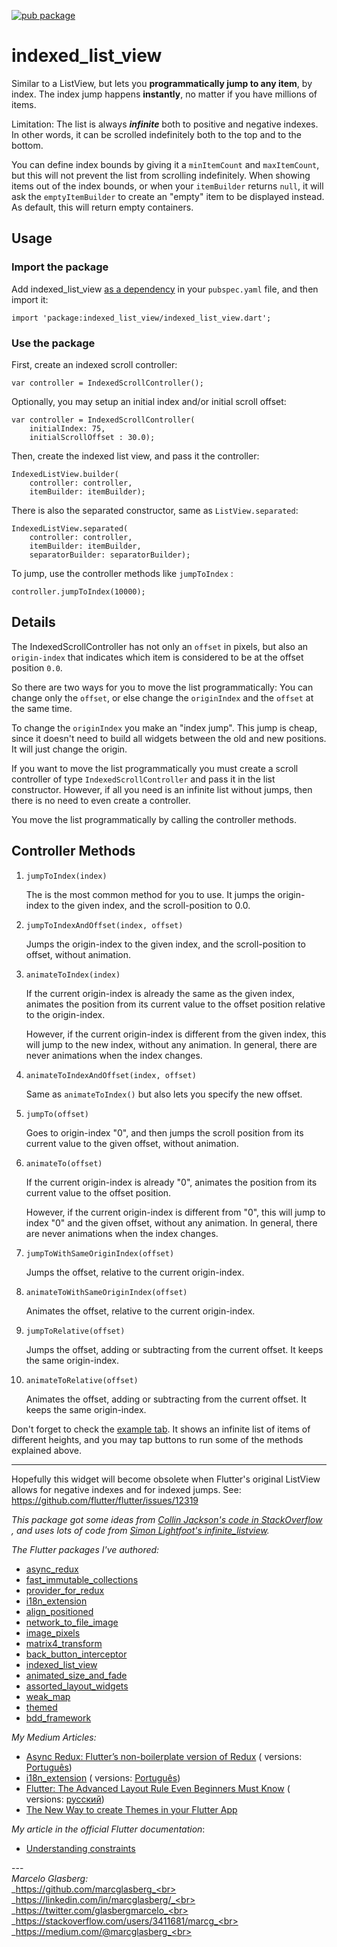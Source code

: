 [![pub package](https://img.shields.io/pub/v/indexed_list_view.svg)](https://pub.dartlang.org/packages/indexed_list_view)

# indexed_list_view

Similar to a ListView, but lets you **programmatically jump to any item**, by index. The index jump
happens **instantly**, no matter if you have millions of items.

Limitation: The list is always **_infinite_** both to positive and negative indexes. In other words,
it can be scrolled indefinitely both to the top and to the bottom.

You can define index bounds by giving it a `minItemCount` and `maxItemCount`, but this will not
prevent the list from scrolling indefinitely. When showing items out of the index bounds, or when
your `itemBuilder` returns `null`, it will ask the `emptyItemBuilder` to create an "empty" item to
be displayed instead. As default, this will return empty containers.

## Usage

### Import the package

Add
indexed_list_view [as a dependency](https://pub.dartlang.org/packages/indexed_list_view#-installing-tab-)
in your `pubspec.yaml` file, and then import it:

    import 'package:indexed_list_view/indexed_list_view.dart';

### Use the package

First, create an indexed scroll controller:

    var controller = IndexedScrollController();

Optionally, you may setup an initial index and/or initial scroll offset:

    var controller = IndexedScrollController(
        initialIndex: 75,
        initialScrollOffset : 30.0);    

Then, create the indexed list view, and pass it the controller:

    IndexedListView.builder(
        controller: controller, 
        itemBuilder: itemBuilder);

There is also the separated constructor, same as `ListView.separated`:

    IndexedListView.separated(
        controller: controller, 
        itemBuilder: itemBuilder,
        separatorBuilder: separatorBuilder);

To jump, use the controller methods like `jumpToIndex` :

    controller.jumpToIndex(10000);

## Details

The IndexedScrollController has not only an `offset` in pixels, but also an `origin-index` that
indicates which item is considered to be at the offset position `0.0`.

So there are two ways for you to move the list programmatically:
You can change only the `offset`, or else change the `originIndex` and the `offset` at the same
time.

To change the `originIndex` you make an "index jump". This jump is cheap, since it doesn't need to
build all widgets between the old and new positions. It will just change the origin.

If you want to move the list programmatically you must create a scroll controller of
type `IndexedScrollController`
and pass it in the list constructor. However, if all you need is an infinite list without jumps,
then there is no need to even create a controller.

You move the list programmatically by calling the controller methods.

## Controller Methods

1. `jumpToIndex(index)`

   The is the most common method for you to use. It jumps the origin-index to the given index, and
   the scroll-position to 0.0.

2. `jumpToIndexAndOffset(index, offset)`

   Jumps the origin-index to the given index, and the scroll-position to offset, without animation.

3. `animateToIndex(index)`

   If the current origin-index is already the same as the given index, animates the position from
   its current value to the offset position relative to the origin-index.

   However, if the current origin-index is different from the given index, this will jump to the new
   index, without any animation. In general, there are never animations when the index changes.

2. `animateToIndexAndOffset(index, offset)`

   Same as `animateToIndex()` but also lets you specify the new offset.

4. `jumpTo(offset)`

   Goes to origin-index "0", and then jumps the scroll position from its current value to the given
   offset, without animation.

4. `animateTo(offset)`

   If the current origin-index is already "0", animates the position from its current value to the
   offset position.

   However, if the current origin-index is different from "0", this will jump to index "0" and the
   given offset, without any animation. In general, there are never animations when the index
   changes.

5. `jumpToWithSameOriginIndex(offset)`

   Jumps the offset, relative to the current origin-index.

6. `animateToWithSameOriginIndex(offset)`

   Animates the offset, relative to the current origin-index.

7. `jumpToRelative(offset)`

   Jumps the offset, adding or subtracting from the current offset. It keeps the same origin-index.

8. `animateToRelative(offset)`

   Animates the offset, adding or subtracting from the current offset. It keeps the same
   origin-index.

Don't forget to check
the [example tab](https://pub.dartlang.org/packages/indexed_list_view#-example-tab-). It shows an
infinite list of items of different heights, and you may tap buttons to run some of the methods
explained above.

********

Hopefully this widget will become obsolete when Flutter's original ListView allows for negative
indexes and for indexed jumps. See: https://github.com/flutter/flutter/issues/12319

*This package got some ideas
from [Collin Jackson's code in StackOverflow](https://stackoverflow.com/questions/44468337/how-can-i-make-a-scrollable-wrapping-view-with-flutter)
, and uses lots of code
from [Simon Lightfoot's infinite_listview](https://pub.dev/packages/infinite_listview).*

*The Flutter packages I've authored:*

* <a href="https://pub.dev/packages/async_redux">async_redux</a>
* <a href="https://pub.dev/packages/fast_immutable_collections">fast_immutable_collections</a>
* <a href="https://pub.dev/packages/provider_for_redux">provider_for_redux</a>
* <a href="https://pub.dev/packages/i18n_extension">i18n_extension</a>
* <a href="https://pub.dev/packages/align_positioned">align_positioned</a>
* <a href="https://pub.dev/packages/network_to_file_image">network_to_file_image</a>
* <a href="https://pub.dev/packages/image_pixels">image_pixels</a>
* <a href="https://pub.dev/packages/matrix4_transform">matrix4_transform</a>
* <a href="https://pub.dev/packages/back_button_interceptor">back_button_interceptor</a>
* <a href="https://pub.dev/packages/indexed_list_view">indexed_list_view</a>
* <a href="https://pub.dev/packages/animated_size_and_fade">animated_size_and_fade</a>
* <a href="https://pub.dev/packages/assorted_layout_widgets">assorted_layout_widgets</a>
* <a href="https://pub.dev/packages/weak_map">weak_map</a>
* <a href="https://pub.dev/packages/themed">themed</a>
* <a href="https://pub.dev/packages/bdd_framework">bdd_framework</a>

*My Medium Articles:*

* <a href="https://medium.com/flutter-community/https-medium-com-marcglasberg-async-redux-33ac5e27d5f6">
  Async Redux: Flutter’s non-boilerplate version of Redux</a> (
  versions: <a href="https://medium.com/flutterando/async-redux-pt-brasil-e783ceb13c43">
  Português</a>)
* <a href="https://medium.com/flutter-community/i18n-extension-flutter-b966f4c65df9">
  i18n_extension</a> (
  versions: <a href="https://medium.com/flutterando/qual-a-forma-f%C3%A1cil-de-traduzir-seu-app-flutter-para-outros-idiomas-ab5178cf0336">
  Português</a>)
* <a href="https://medium.com/flutter-community/flutter-the-advanced-layout-rule-even-beginners-must-know-edc9516d1a2">
  Flutter: The Advanced Layout Rule Even Beginners Must Know</a> (
  versions: <a href="https://habr.com/ru/post/500210/">русский</a>)
* <a href="https://medium.com/flutter-community/the-new-way-to-create-themes-in-your-flutter-app-7fdfc4f3df5f">
  The New Way to create Themes in your Flutter App</a> 

*My article in the official Flutter documentation*:

* <a href="https://flutter.dev/docs/development/ui/layout/constraints">Understanding constraints</a>

---<br>_Marcelo Glasberg:_<br>
_https://github.com/marcglasberg_<br>
_https://linkedin.com/in/marcglasberg/_<br>
_https://twitter.com/glasbergmarcelo_<br>
_https://stackoverflow.com/users/3411681/marcg_<br>
_https://medium.com/@marcglasberg_<br>




